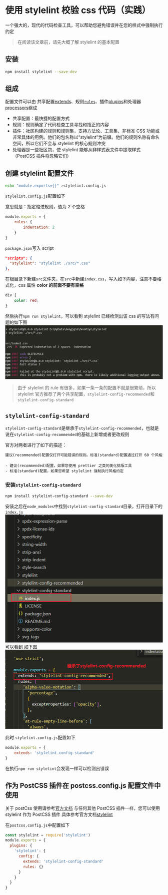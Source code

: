 # 使用 stylelint 校验 css 代码（实践）

一个强大的，现代的代码检查工具，可以帮助您避免错误并在您的样式中强制执行约定

> 在阅读该文章前，请先大概了解 stylelint 的基本配置

## 安装

```bash
npm install stylelint --save-dev
```

## 组成

配置文件可以由 共享配置[extends](http://stylelint.docschina.org/)、规则[`rules`](http://stylelint.docschina.org/user-guide/rules/)、插件[plugins](http://stylelint.docschina.org/user-guide/plugins/)和处理器[processors](http://stylelint.docschina.org/user-guide/processors/)组成

- 共享配置：最快捷的配置方式
- 规则：规则确定了代码检查工具寻找和指正的内容
- 插件：社区构建的规则和规则集，支持方法论、工具集、非标准 CSS 功能或非常具体的用例。他们的包名称以“stylelint”为前缀。他们的规则名称有命名空间，所以它们不会与 stylelint 的核心规则冲突
- 处理器是一些社区包，使 stylelint 能够从非样式表文件中提取样式 （PostCSS 插件将忽略它们）

## 创建 stylelint 配置文件

```bash
echo "module.exports={}" >stylelint.config.js
```

`stylelint.config.js`配置如下

意思就是：指定缩进规则，值为 2 个空格

```js
module.exports = {
	rules: {
		indentation: 2
	}
}
```

`package.json`写入 script

```json
"scripts": {
  "stylelint": "stylelint ./src/*.css"
},
```

在根目录下新建`src`文件夹，在`src`中新建`index.css`，写入如下内容，注意不要格式化，css 属性 **color 的前面不要有空格**

```css
div {
	color: red;
}
```

然后执行`npm run stylelint`，可以看到 stylelint 已经检测出该 css 的写法有问题的如下图
![检测](./image/Snipaste_2021-12-16_22-25-02.png)

> 由于 stylelint 的 rule 有很多，如果一条一条的配置不就是很繁琐，所以 stylelint 官方推荐了两个共享配置，`stylelint-config-recommended`和`stylelint-config-standard`

## `stylelint-config-standard`

`stylelint-config-standard`是继承于`stylelint-config-recommended`，也就是说在`stylelint-config-recommended`的基础上新增或者更改规则

官方对两者进行了如下的描述：

```txt
建议(recommended)配置仅打开可能错误的规则。标准(standard)配置通过打开 60 个风格规则来扩展它。我们建议您扩展：

- 建议(recommended)配置，如果您使用 prettier 之类的美化排版工具
- 标准(standard)配置，如果您希望 stylelint 强制执行风格约定
```

### 安装`stylelint-config-standard`

```bash
npm install stylelint-config-standard --save-dev
```

安装之后在`node_modules`中找到`stylelint-config-standard`目录，打开目录下的`index.js`
![目录](./image/Snipaste_2021-12-16_22-44-24.png)
可以看到 如下图
![stylelint-config-standard](./image/Snipaste_2021-12-16_22-46-28.png)

此时 `stylelint.config.js`配置如下

```js
module.exports = {
	extends: 'stylelint-config-standard'
}
```

在执行`npm run stylelint`会发现一样可以检测出错误

## 作为 PostCSS 插件在 postcss.config.js 配置文件中使用

关于 postCss 使用请参考[官方文档](https://www.postcss.com.cn/)
与任何其他 PostCSS 插件一样，您可以使用 stylelint 作为 PostCSS 插件
具体参考官方文档[stylelint](http://stylelint.docschina.org/user-guide/postcss-plugin/)

在`postcss.config.js`中配置如下

```js
const stylelint = require('stylelint')
module.exports = {
  plugins: {
    'stylelint': {
      config: {
        extends: 'stylelint-config-standard'
        rules: {}
      }
    }
  }
}
```

